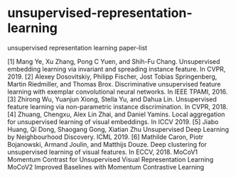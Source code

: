 # unsupervised-representation-learning
unsupervised representation learning paper-list


[1] Mang Ye, Xu Zhang, Pong C Yuen, and Shih-Fu Chang. Unsupervised embedding learning via invariant and spreading instance feature. In CVPR, 2019.
[2] Alexey Dosovitskiy, Philipp Fischer, Jost Tobias Springenberg, Martin Riedmiller, and Thomas Brox. Discriminative unsupervised feature learning with exemplar convolutional neural networks. In IEEE TPAMI, 2016.
[3] Zhirong Wu, Yuanjun Xiong, Stella Yu, and Dahua Lin. Unsupervised feature learning via non-parametric instance discrimination. In CVPR, 2018.
[4] Zhuang, Chengxu, Alex Lin Zhai, and Daniel Yamins. Local aggregation for unsupervised learning of visual embeddings. In ICCV 2019.
[5] Jiabo Huang, Qi Dong, Shaogang Gong, Xiatian Zhu Unsupervised Deep Learning by Neighbourhood Discovery. ICML 2019.
[6] Mathilde Caron, Piotr Bojanowski, Armand Joulin, and Matthijs Douze. Deep clustering for unsupervised learning of visual features. In ECCV, 2018.
MoCoV1 Momentum Contrast for Unsupervised Visual Representation Learning
MoCoV2 Improved Baselines with Momentum Contrastive Learning
